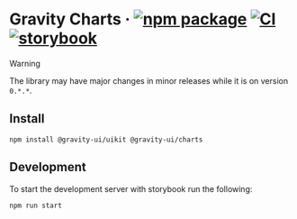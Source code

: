 # Gravity Charts &middot; [![npm package](https://img.shields.io/npm/v/@gravity-ui/charts)](https://www.npmjs.com/package/@gravity-ui/charts) [![CI](https://img.shields.io/github/actions/workflow/status/gravity-ui/charts/.github/workflows/ci.yml?label=CI&logo=github)](https://github.com/gravity-ui/charts/actions/workflows/ci.yml?query=branch:main) [![storybook](https://img.shields.io/badge/Storybook-deployed-ff4685)](https://preview.gravity-ui.com/charts/)

> [!WARNING]
> The library may have major changes in minor releases while it is on version `0.*.*`.

## Install

```shell
npm install @gravity-ui/uikit @gravity-ui/charts
```

## Development

To start the development server with storybook run the following:

```shell
npm run start
```
